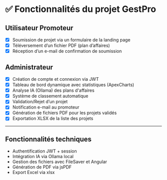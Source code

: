 # ✅ Fonctionnalités du projet GestPro

## Utilisateur Promoteur

- [x] Soumission de projet via un formulaire de la landing page
- [x] Téléversement d’un fichier PDF (plan d’affaires)
- [x] Réception d’un e-mail de confirmation de soumission

## Administrateur

- [x] Création de compte et connexion via JWT
- [x] Tableau de bord dynamique avec statistiques (ApexCharts)
- [x] Analyse IA (Ollama) des plans d'affaires
- [x] Système de classement automatique
- [x] Validation/Rejet d’un projet
- [x] Notification e-mail au promoteur
- [x] Génération de fichiers PDF pour les projets validés
- [x] Exportation XLSX de la liste des projets

---

## Fonctionnalités techniques

- Authentification JWT + session
- Intégration IA via Ollama local
- Gestion des fichiers avec FileSaver et Angular
- Génération de PDF via jsPDF
- Export Excel via xlsx
